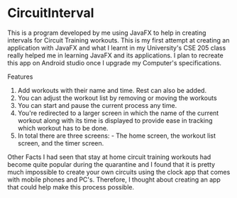 # CircuitInterval

This is a program developed by me using JavaFX to help in creating intervals for Circuit Training workouts. This is my first attempt at creating an application with JavaFX and 
what I learnt in my University's CSE 205 class really helped me in learning JavaFX and its applications. I plan to recreate this app on Android studio once I upgrade my Computer's
specifications.

Features
1) Add workouts with their name and time. Rest can also be added.
2) You can adjust the workout list by removing or moving the workouts
3) You can start and pause the current process any time.
4) You're redirected to a larger screen in which the name of the current workout along with its time is displayed to provide ease in tracking which workout has to be done.
5) In total there are three screens: - The home screen, the workout list screen, and the timer screen.

Other Facts
I had seen that stay at home circuit training workouts had become quite popular during the quarantine and I found that it is pretty much impossible to create your own circuits 
using the clock app that comes with mobile phones and PC's. Therefore, I thought about creating an app that could help make this process possible. 
